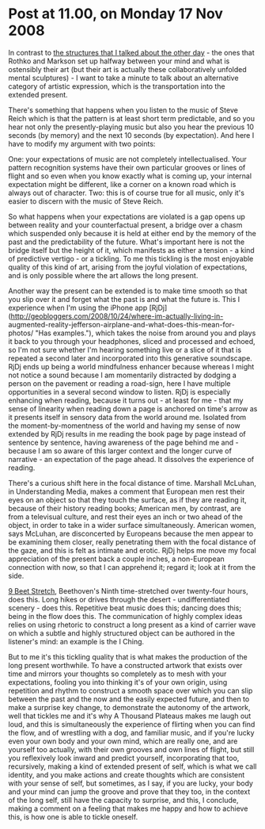 # Post at 11.00, on Monday 17 Nov 2008

In contrast to [the structures that I talked about the other
day](/home/2008/11/04/two_days_ago "Where art lives.") \- the ones that Rothko
and Markson set up halfway between your mind and what is ostensibly their art
(but their art is actually these collaboratively unfolded mental sculptures) -
I want to take a minute to talk about an alternative category of artistic
expression, which is the transportation into the extended present.

There's something that happens when you listen to the music of Steve Reich
which is that the pattern is at least short term predictable, and so you hear
not only the presently-playing music but also you hear the previous 10 seconds
(by memory) and the next 10 seconds (by expectation). And here I have to
modify my argument with two points:

One: your expectations of music are not completely intellectualised. Your
pattern recognition systems have their own particular grooves or lines of
flight and so even when you know exactly what is coming up, your internal
expectation might be different, like a corner on a known road which is always
out of character. Two: this is of course true for all music, only it's easier
to discern with the music of Steve Reich.

So what happens when your expectations are violated is a gap opens up between
reality and your counterfactual present, a bridge over a chasm which suspended
only because it is held at either end by the memory of the past and the
predictability of the future. What's important here is not the bridge itself
but the height of it, which manifests as either a tension - a kind of
predictive vertigo - or a tickling. To me this tickling is the most enjoyable
quality of this kind of art, arising from the joyful violation of
expectations, and is only possible where the art allows the long present.

Another way the present can be extended is to make time smooth so that you
slip over it and forget what the past is and what the future is. This I
experience when I'm using the iPhone app
[RjDj](http://geobloggers.com/2008/10/24/where-im-actually-living-in-
augmented-reality-jefferson-airplane-and-what-does-this-mean-for-photos/ "Has
examples."), which takes the noise from around you and plays it back to you
through your headphones, sliced and processed and echoed, so I'm not sure
whether I'm hearing something live or a slice of it that is repeated a second
later and incorporated into this generative soundscape. RjDj ends up being a
world mindfulness enhancer because whereas I might not notice a sound because
I am momentarily distracted by dodging a person on the pavement or reading a
road-sign, here I have multiple opportunities in a several second window to
listen. RjDj is especially enhancing when reading, because it turns out - at
least for me - that my sense of linearity when reading down a page is anchored
on time's arrow as it presents itself in sensory data from the world around
me. Isolated from the moment-by-momentness of the world and having my sense of
now extended by RjDj results in me reading the book page by page instead of
sentence by sentence, having awareness of the page behind me and - because I
am so aware of this larger context and the longer curve of narrative - an
expectation of the page ahead. It dissolves the experience of reading.

There's a curious shift here in the focal distance of time. Marshall McLuhan,
in Understanding Media, makes a comment that European men rest their eyes on
an object so that they touch the surface, as if they are reading it, because
of their history reading books; American men, by contrast, are from a
televisual culture, and rest their eyes an inch or two ahead of the object, in
order to take in a wider surface simultaneously. American women, says McLuhan,
are disconcerted by Europeans because the men appear to be examining them
closer, really penetrating them with the focal distance of the gaze, and this
is felt as intimate and erotic. RjDj helps me move my focal appreciation of
the present back a couple inches, a non-European connection with now, so that
I can apprehend it; regard it; look at it from the side.

[9 Beet Stretch](http://www.expandedfield.net/ "Which I listened to,
magically."), Beethoven's Ninth time-stretched over twenty-four hours, does
this. Long hikes or drives through the desert - undifferentiated scenery -
does this. Repetitive beat music does this; dancing does this; being in the
flow does this. The communication of highly complex ideas relies on using
rhetoric to construct a long present as a kind of carrier wave on which a
subtle and highly structured object can be authored in the listener's mind: an
example is the I Ching.

But to me it's this tickling quality that is what makes the production of the
long present worthwhile. To have a constructed artwork that exists over time
and mirrors your thoughts so completely as to mesh with your expectations,
fooling you into thinking it's of your own origin, using repetition and rhythm
to construct a smooth space over which you can slip between the past and the
now and the easily expected future, and then to make a surprise key change, to
demonstrate the autonomy of the artwork, well that tickles me and it's why A
Thousand Plateaus makes me laugh out loud, and this is simultaneously the
experience of flirting when you can find the flow, and of wrestling with a
dog, and familiar music, and if you're lucky even your own body and your own
mind, which are really one, and are yourself too actually, with their own
grooves and own lines of flight, but still you reflexively look inward and
predict yourself, incorporating that too, recursively, making a kind of
extended present of self, which is what we call identity, and you make actions
and create thoughts which are consistent with your sense of self, but
sometimes, as I say, if you are lucky, your body and your mind can jump the
groove and prove that they too, in the context of the long self, still have
the capacity to surprise, and this, I conclude, making a comment on a feeling
that makes me happy and how to achieve this, is how one is able to tickle
oneself.
